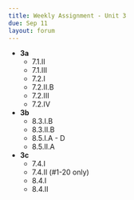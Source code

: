```yaml
---
title: Weekly Assignment - Unit 3
due: Sep 11
layout: forum
---
```


- **3a**
    - 7.1.II
    - 7.1.III
    - 7.2.I
    - 7.2.II.B
    - 7.2.III
    - 7.2.IV
- **3b**
    - 8.3.I.B
    - 8.3.II.B
    - 8.5.I.A - D
    - 8.5.II.A
- **3c**
    - 7.4.I
    - 7.4.II (#1-20 only)
    - 8.4.I
    - 8.4.II